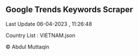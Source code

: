 

## Google Trends Keywords Scraper 
 
Last Update 06-04-2023 , 11:26:48

Country List :
VIETNAM.json



© Abdul Muttaqin 
